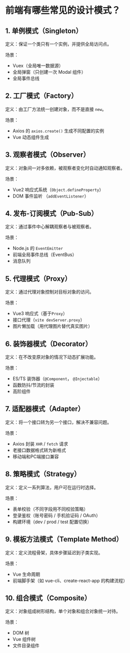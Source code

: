 # 前端有哪些常见的设计模式？

## 1. 单例模式（Singleton）

定义：保证一个类只有一个实例，并提供全局访问点。

场景：

* Vuex（全局唯一数据源）
* 全局弹窗（只创建一次 Modal 组件）
* 全局事件总线

## 2. 工厂模式（Factory）

定义：由工厂方法统一创建对象，而不是直接 `new`。

场景：

* Axios 的 `axios.create()` 生成不同配置的实例
* Vue 动态组件生成

## 3. 观察者模式（Observer）

定义：对象间一对多依赖，被观察者变化时自动通知观察者。

场景：

* Vue2 响应式系统（`Object.defineProperty`）
* DOM 事件监听 （`addEventListener`）

## 4. 发布-订阅模式（Pub-Sub）

定义：通过事件中心解耦观察者与被观察者。

场景：

* Node.js 的 `EventEmitter`
* 前端全局事件总线（EventBus）
* 消息队列

## 5. 代理模式（Proxy）

定义：通过代理对象控制对目标对象的访问。

场景：

* Vue3 响应式（基于`Proxy`）
* 接口代理（`vite devServer.proxy`）
* 图片懒加载（用代理图片替代真实图片）

## 6. 装饰器模式（Decorator）

定义：在不改变原对象的情况下动态扩展功能。

场景：

* ES/TS 装饰器（`@Component`， `@Injectable`）
* 函数防抖/节流的封装
* 高阶组件

## 7. 适配器模式（Adapter）

定义：将一个接口转为另一个接口，解决不兼容问题。

场景：

* Axios 封装 `XHR` / `fetch` 请求
* 老接口数据格式转为新格式
* 移动端和PC端接口兼容

## 8. 策略模式（Strategy）

定义：定义一系列算法，用户可在运行时选择。

场景：

* 表单校验（不同字段用不同校验策略）
* 登录鉴权（账号密码 / 手机验证码 / OAuth）
* 构建环境（dev / prod / test 配置切换）

## 9. 模板方法模式（Template Method）

定义：定义流程骨架，具体步骤延迟到子类实现。

场景：

* Vue 生命周期
* 前端脚手架（如 vue-cli、create-react-app 的构建流程）

## 10. 组合模式（Composite）

定义：对象组成树形结构，单个对象和组合对象统一对待。

场景：

* DOM 树
* Vue 组件树
* 文件目录组件





























